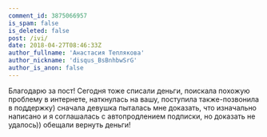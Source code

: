```yaml
---
comment_id: 3875066957
is_spam: false
is_deleted: false
post: /ivi/
date: 2018-04-27T08:46:33Z
author_fullname: 'Анастасия Теплякова'
author_nickname: 'disqus_BsBnhbwSrG'
author_is_anon: false
---
```


<p>Благодарю за пост! Сегодня тоже списали деньги, поискала похожую проблему в интернете, наткнулась на вашу, поступила также-позвонила в поддержку) сначала девушка пыталась мне доказать, что изначально написано и я соглашалась с автопродлением подписки, но доказать не удалось)) обещали вернуть деньги!</p>
